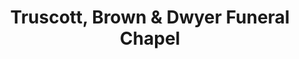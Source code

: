 ---
title: "Truscott, Brown & Dwyer Funeral Chapel"
url: /hamilton/truscott-brown-und-dwyer-funeral-chapel/
shop: Bestattungen
---